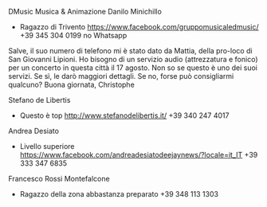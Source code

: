 DMusic Musica & Animazione Danilo Minichillo
- Ragazzo di Trivento
https://www.facebook.com/gruppomusicaledmusic/
+39 345 304 0199
no Whatsapp


Salve, il suo numero di telefono mi è stato dato da Mattia, della pro-loco di San Giovanni Lipioni. 
Ho bisogno di un servizio audio (attrezzatura e fonico) per un concerto in questa città il 17 agosto. 
Non so se questo è uno dei suoi servizi. Se sì, le darò maggiori dettagli. Se no, forse può consigliarmi qualcuno?
Buona giornata,
Christophe

Stefano de Libertis
- Questo è top
http://www.stefanodelibertis.it/
+39 340 247 4017

Andrea Desiato
- Livello superiore
https://www.facebook.com/andreadesiatodeejaynews/?locale=it_IT 
+39 333 347 6835

Francesco Rossi Montefalcone
- Ragazzo della zona abbastanza preparato
+39 348 113 1303

